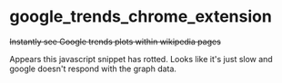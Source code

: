 # google_trends_chrome_extension
~~Instantly see Google trends plots within wikipedia pages~~

Appears this javascript snippet has rotted. Looks like it's just slow and google doesn't respond with the graph data.
